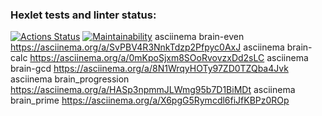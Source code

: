 ### Hexlet tests and linter status:
[![Actions Status](https://github.com/KepiWole/python-project-lvl1/workflows/hexlet-check/badge.svg)](https://github.com/KepiWole/python-project-lvl1/actions)
[![Maintainability](https://api.codeclimate.com/v1/badges/1dda31fa6421f5e666e6/maintainability)](https://codeclimate.com/github/KepiWole/python-project-lvl1/maintainability)
asciinema brain-even
https://asciinema.org/a/SvPBV4R3NnkTdzp2Pfpyc0AxJ
asciinema brain-calc
 https://asciinema.org/a/0mKpoSjxm8SOoRvovzxDd2sLC
asciinema brain-gcd
https://asciinema.org/a/8N1WrqyHOTy97ZD0TZQba4Jvk
asciinema brain_progression
https://asciinema.org/a/HASp3npmmJLWmg95b7D1BiMDt
asciinema brain_prime
https://asciinema.org/a/X6pgG5Rymcdl6fiJfKBPz0ROp
